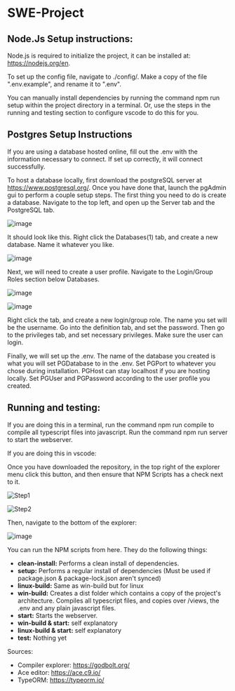# SWE-Project

## Node.Js Setup instructions:

Node.js is required to initialize the project, it can be installed at: https://nodejs.org/en.

To set up the config file, navigate to ./config/. Make a copy of the file ".env.example", and rename it to ".env".

You can manually install dependencies by running the command npm run setup within the project directory in a terminal. Or, use the steps in the running and testing section to configure vscode to do this for you.

##  Postgres Setup Instructions

If you are using a database hosted online, fill out the .env with the information necessary to connect. If set up correctly, it will connect successfully.

To host a database locally, first download the postgreSQL server at https://www.postgresql.org/. Once you have done that, launch the pgAdmin gui to perform a couple setup steps.
The first thing you need to do is create a database. Navigate to the top left, and open up the Server tab and the PostgreSQL tab.

![image](https://github.com/user-attachments/assets/b71df0c2-a086-4e1c-bff9-f6bd5911c545)

It should look like this. Right click the Databases(1) tab, and create a new database. Name it whatever you like.

![image](https://github.com/user-attachments/assets/87314651-8b1a-4543-b858-29dcfe348a10)

Next, we will need to create a user profile. Navigate to the Login/Group Roles section below Databases.

![image](https://github.com/user-attachments/assets/9156fa49-c766-426c-be97-00eeec1581da)

![image](https://github.com/user-attachments/assets/e4e769d7-4860-42ac-b71b-836b017309e8)


Right click the tab, and create a new login/group role. The name you set will be the username. Go into the definition tab, and set the password. Then go to the privileges tab, and set necessary privileges. Make sure the user can login.

Finally, we will set up the .env. The name of the database you created is what you will set PGDatabase to in the .env. Set PGPort to whatever you chose during installation. PGHost can stay localhost if you are hosting locally.  Set PGUser and PGPassword according to the user profile you created.

## Running and testing:

If you are doing this in a terminal, run the command npm run compile to compile all typescript files into javascript. Run the command npm run server to start the webserver. 

If you are doing this in vscode:

Once you have downloaded the repository, in the top right of the explorer menu click this button, and then ensure that NPM Scripts has a check next to it.

![Step1](https://github.com/user-attachments/assets/ab932a66-394f-4b82-abef-33768771c5d6)

![Step2](https://github.com/user-attachments/assets/3c35fdce-fe97-4536-ad55-9d4ce96f463b)

Then, navigate to the bottom of the explorer:

![image](https://github.com/user-attachments/assets/2265d680-492f-4e0c-8b53-3f7d1ca92d70)


You can run the NPM scripts from here. They do the following things:
- **clean-install:** Performs a clean install of dependencies.
- **setup:** Performs a regular install of dependencies (Must be used if package.json & package-lock.json aren't synced)
- **linux-build:** Same as win-build but for linux
- **win-build:** Creates a dist folder which contains a copy of the project's architecture. Compiles all typescript files, and copies over /views,  the .env and any plain javascript files.
- **start:** Starts the webserver.
- **win-build & start:** self explanatory
- **linux-build & start:** self explanatory
- **test:** Nothing yet

Sources:

- Compiler explorer: https://godbolt.org/
- Ace editor: https://ace.c9.io/
- TypeORM: https://typeorm.io/

